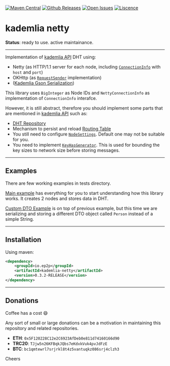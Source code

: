 [![Maven Central](https://maven-badges.herokuapp.com/maven-central/io.ep2p/kademlia-netty/badge.png?gav=true)](https://maven-badges.herokuapp.com/maven-central/io.ep2p/kademlia-netty)
[![Github Releases](https://badgen.net/github/release/ep2p/kademlia-netty)](https://github.com/ep2p/kademlia-netty/releases)
[![Open Issues](https://badgen.net/github/open-issues/ep2p/kademlia-netty)](https://github.com/ep2p/kademlia-netty/issues)
[![Liscence](https://badgen.net/github/license/ep2p/kademlia-netty)](https://github.com/ep2p/kademlia-netty/blob/main/LICENSE)

# kademlia netty
**Status**: ready to use. active maintainance.

---

Implementation of [kademlia API](https://github.com/ep2p/kademlia-api) DHT using:

- Netty (as HTTP/1.1 server for each node, including [`ConnectionInfo`](https://github.com/ep2p/kademlia-api#connectioninfo) with `host` and `port`)
- OKHttp (as [`RequestSender`](https://github.com/ep2p/kademlia-api#messagesender-interface) implementation)
- ([Kademlia Gson Serialization](https://github.com/ep2p/kademlia-serialization-gson))

This library uses `BigInteger` as Node IDs and `NettyConnectionInfo` as implementation of `ConnectionInfo` interafce.

However, it is still abstract, therefore you should implement some parts that are mentioned in [kademlia API](https://github.com/ep2p/kademlia-api) such as:

- [DHT Repository](https://github.com/ep2p/kademlia-api#dht)
- Mechanism to persist and reload [Routing Table](https://github.com/ep2p/kademlia-api#routingtable)
- You still need to configure [`NodeSettings`](https://github.com/ep2p/kademlia-api#configuration). Default one may not be suitable for you.
- You need to implement [`KeyHasGenerator`](https://github.com/ep2p/kademlia-api/blob/main/src/main/java/io/ep2p/kademlia/node/KeyHashGenerator.java).
    This is used for bounding the key sizes to network size before storing messages.
  



---

## Examples

There are few working examples in tests directory.

[Main example](https://github.com/ep2p/kademlia-netty/blob/main/src/test/java/io/ep2p/kademlia/netty/examples/Example.java) 
has everything for you to start understanding how this library works. It creates 2 nodes and stores data in DHT.

[Custom DTO Example](https://github.com/ep2p/kademlia-netty/blob/main/src/test/java/io/ep2p/kademlia/netty/examples/CustomDTOSerialization.java)
is on top of previous example, but this time we are serializing and storing a different DTO object called `Person` instead of a simple String.


---

## Installation

Using maven:

```xml
<dependency>
    <groupId>io.ep2p</groupId>
    <artifactId>kademlia-netty</artifactId>
    <version>0.3.2-RELEASE</version>
</dependency>
```


---

## Donations

Coffee has a cost :smile:

Any  sort of small or large donations can be a motivation in maintaining this repository and related repositories.

- **ETH**: `0x5F120228C12e2C6923AfDeb0e811d74160166d90`
- **TRC20**: `TJjw5n26KFBqkJQbs7eKdxkVuk4pvJdFzE`
- **BTC**: `bc1qmtewrl7srjrkl8t4z5vantuqkz086srj4clzh3`


Cheers
